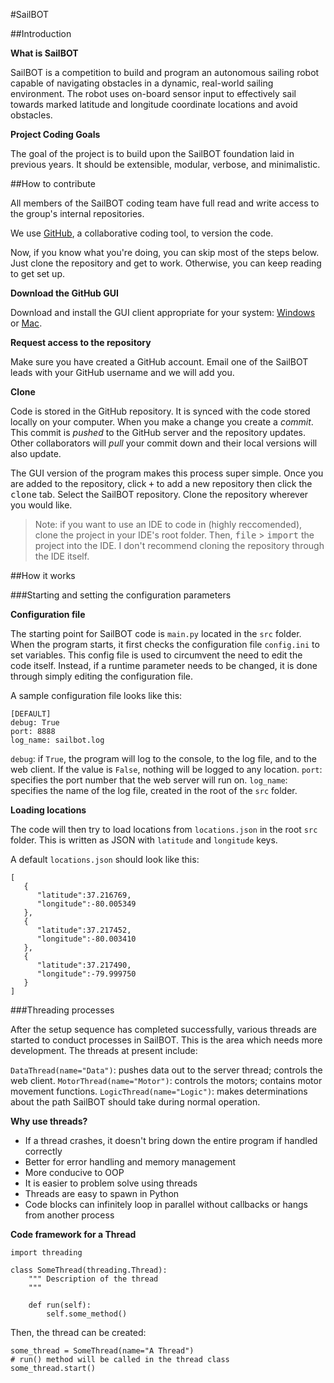 #SailBOT

##Introduction

**What is SailBOT**

SailBOT is a competition to build and program an autonomous sailing robot capable of navigating obstacles in a dynamic, real-world sailing environment. The robot uses on-board sensor input to effectively sail towards marked latitude and longitude coordinate locations and avoid obstacles.

**Project Coding Goals**

The goal of the project is to build upon the SailBOT foundation laid in previous years. It should be extensible, modular, verbose, and minimalistic.

##How to contribute

All members of the SailBOT coding team have full read and write access to the group's internal repositories.

We use [GitHub](https://github.com/), a collaborative coding tool, to version the code.

Now, if you know what you're doing, you can skip most of the steps below. Just clone the repository and get to work. Otherwise, you can keep reading to get set up.

**Download the GitHub GUI**

Download and install the GUI client appropriate for your system: [Windows](https://windows.github.com/) or [Mac](https://mac.github.com/).

**Request access to the repository**

Make sure you have created a GitHub account. Email one of the SailBOT leads with your GitHub username and we will add you.

**Clone**

Code is stored in the GitHub repository. It is synced with the code stored locally on your computer. When you make a change you create a *commit*. This commit is *pushed* to the GitHub server and the repository updates. Other collaborators will *pull* your commit down and their local versions will also update.

The GUI version of the program makes this process super simple. Once you are added to the repository, click <kbd>+</kbd> to add a new repository then click the <kbd>clone</kbd> tab. Select the SailBOT repository. Clone the repository wherever you would like.
>Note: if you want to use an IDE to code in (highly reccomended), clone the project in your IDE's root folder. Then, <kbd>file</kbd> > <kbd>import</kbd> the project into the IDE. I don't recommend cloning the repository through the IDE itself.

##How it works

###Starting and setting the configuration parameters

**Configuration file**

The starting point for SailBOT code is `main.py` located in the `src` folder. When the program starts, it first checks the configuration file `config.ini` to set variables. This config file is used to circumvent the need to edit the code itself. Instead, if a runtime parameter needs to be changed, it is done through simply editing the configuration file.

A sample configuration file looks like this:

    [DEFAULT]
    debug: True
    port: 8888
    log_name: sailbot.log

`debug`: if `True`, the program will log to the console, to the log file, and to the web client. If the value is `False`, nothing will be logged to any location.
`port`: specifies the port number that the web server will run on.
`log_name`: specifies the name of the log file, created in the root of the `src` folder.

**Loading locations**

The code will then try to load locations from `locations.json` in the root `src` folder. This is written as JSON with `latitude` and `longitude` keys.

A default `locations.json` should look like this:

    [  
       {  
          "latitude":37.216769,
          "longitude":-80.005349
       },
       {  
          "latitude":37.217452,
          "longitude":-80.003410
       },
       {  
          "latitude":37.217490,
          "longitude":-79.999750
       }
    ]

###Threading processes

After the setup sequence has completed successfully, various threads are started to conduct processes in SailBOT. This is the area which needs more development. The threads at present include:

`DataThread(name="Data")`: pushes data out to the server thread; controls the web client.
`MotorThread(name="Motor")`: controls the motors; contains motor movement functions.
`LogicThread(name="Logic")`: makes determinations about the path SailBOT should take during normal operation.

**Why use threads?**

 - If a thread crashes, it doesn't bring down the entire program if handled correctly
 - Better for error handling and memory management
 - More conducive to OOP
 - It is easier to problem solve using threads
 - Threads are easy to spawn in Python
 - Code blocks can infinitely loop in parallel without callbacks or hangs from another process

**Code framework for a Thread**

    import threading
    
    class SomeThread(threading.Thread):
        """ Description of the thread
        """
        
        def run(self):
            self.some_method()
    
  
Then, the thread can be created:

    some_thread = SomeThread(name="A Thread")
    # run() method will be called in the thread class
    some_thread.start() 

